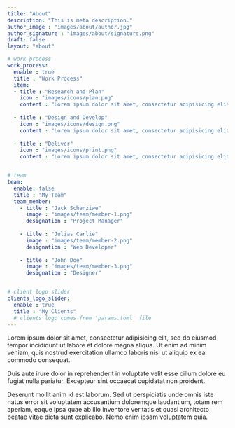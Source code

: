 ```yaml
---
title: "About"
description: "This is meta description."
author_image : "images/about/author.jpg"
author_signature : "images/about/signature.png"
draft: false
layout: "about"

# work process
work_process:
  enable : true
  title : "Work Process"
  item:
  - title : "Research and Plan"
    icon : "images/icons/plan.png"
    content : "Lorem ipsum dolor sit amet, consectetur adipisicing elit, sed do eiusmod tempor incididunt ut labore et dolore magna aliqua."
    
  - title : "Design and Develop"
    icon : "images/icons/design.png"
    content : "Lorem ipsum dolor sit amet, consectetur adipisicing elit, sed do eiusmod tempor incididunt ut labore et dolore magna aliqua."
    
  - title : "Deliver"
    icon : "images/icons/print.png"
    content : "Lorem ipsum dolor sit amet, consectetur adipisicing elit, sed do eiusmod tempor incididunt ut labore et dolore magna aliqua."


# team
team:
  enable: false
  title : "My Team"
  team_member:
    - title : "Jack Schenziwe"
      image : "images/team/member-1.png"
      designation : "Project Manager"
      
    - title : "Julias Carlie"
      image : "images/team/member-2.png"
      designation : "Web Developer"
      
    - title : "John Doe"
      image : "images/team/member-3.png"
      designation : "Designer"


# client logo slider
clients_logo_slider:
  enable : true
  title : "My Clients"
  # clients logo comes from 'params.toml' file
---
```


Lorem ipsum dolor sit amet, consectetur adipisicing elit, sed do eiusmod tempor incididunt ut labore et dolore magna aliqua. Ut enim ad minim veniam, quis nostrud exercitation ullamco laboris nisi ut aliquip ex ea commodo consequat.

Duis aute irure dolor in reprehenderit in voluptate velit esse cillum dolore eu fugiat nulla pariatur. Excepteur sint occaecat cupidatat non proident.

Deserunt mollit anim id est laborum. Sed ut perspiciatis unde omnis iste natus error sit voluptatem accusantium doloremque laudantium, totam rem aperiam, eaque ipsa quae ab illo inventore veritatis et quasi architecto beatae vitae dicta sunt explicabo. Nemo enim ipsam voluptatem quia.